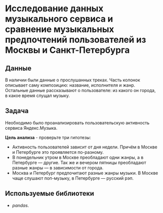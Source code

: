 # Исследование данных музыкального сервиса и сравнение музыкальных предпочтений пользователей из Москвы и Санкт-Петербурга

## Данные

В наличии были данные о прослушанных треках. Часть колонок описывает саму композицию: название, исполнителя и жанр. Остальные данные рассказывают о пользователе: из какого он города, в какое время слущал музыку.

## Задача

Необходимо было проанализировать пользовательскую активность сервиса Яндекс.Музыка.

**Цель анализа** - проверьте три гипотезы:
* Активность пользователей зависит от дня недели. Причём в Москве и Петербурге это проявляется по-разному.
* В понедельник утром в Москве преобладают одни жанры, а в Петербурге — другие. Так же и вечером пятницы преобладают разные жанры — в зависимости от города.
* Москва и Петербург предпочитают разные жанры музыки. В Москве чаще слушают поп-музыку, в Петербурге — русский рэп.

## Используемые библиотеки

* *pandas*.
